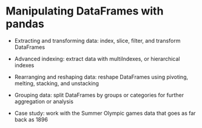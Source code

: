 # Manipulating DataFrames with pandas

- Extracting and transforming data: index, slice, filter, and transform DataFrames

- Advanced indexing: extract data with multiIndexes, or hierarchical indexes

- Rearranging and reshaping data: reshape DataFrames using pivoting, melting, stacking, and unstacking

- Grouping data: split DataFrames by groups or categories for further aggregation or analysis

- Case study: work with the Summer Olympic games data that goes as far back as 1896
